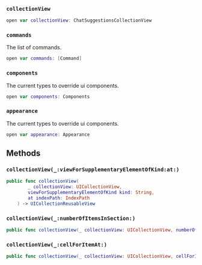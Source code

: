 
### `collectionView`

``` swift
open var collectionView: ChatSuggestionsCollectionView
```

### `commands`

The list of commands.

``` swift
open var commands: [Command]
```

### `components`

The current types to override ui components.

``` swift
open var components: Components 
```

### `appearance`

The current types to override ui components.

``` swift
open var appearance: Appearance 
```

## Methods

### `collectionView(_:viewForSupplementaryElementOfKind:at:)`

``` swift
public func collectionView(
        _ collectionView: UICollectionView,
        viewForSupplementaryElementOfKind kind: String,
        at indexPath: IndexPath
    ) -> UICollectionReusableView 
```

### `collectionView(_:numberOfItemsInSection:)`

``` swift
public func collectionView(_ collectionView: UICollectionView, numberOfItemsInSection section: Int) -> Int 
```

### `collectionView(_:cellForItemAt:)`

``` swift
public func collectionView(_ collectionView: UICollectionView, cellForItemAt indexPath: IndexPath) -> UICollectionViewCell 
